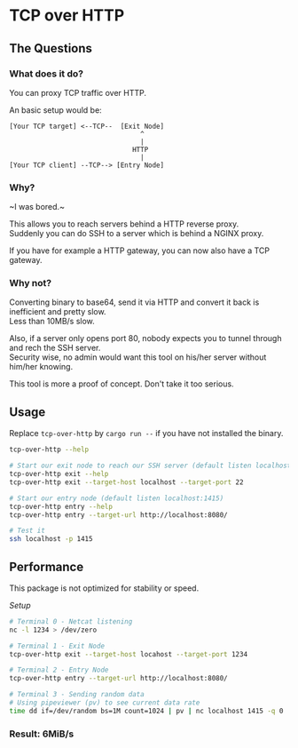 # TCP over HTTP

## The Questions

### What does it do?
You can proxy TCP traffic over HTTP.

An basic setup would be:

```
[Your TCP target] <--TCP--  [Exit Node]
                                 ^
                                 |
                               HTTP
                                 |
[Your TCP client] --TCP--> [Entry Node]
```


### Why?
~I was bored.~  

This allows you to reach servers behind a HTTP reverse proxy.  
Suddenly you can do SSH to a server which is behind a NGINX proxy.

If you have for example a HTTP gateway, you can now also have
a TCP gateway.


### Why not?
Converting binary to base64, send it via HTTP and convert it back is
inefficient and pretty slow.  
Less than 10MB/s slow.

Also, if a server only opens port 80, nobody expects you
to tunnel through and rech the SSH server.  
Security wise, no admin would want this tool on his/her
server without him/her knowing.

This tool is more a proof of concept. Don't take it too serious.


## Usage

Replace `tcp-over-http` by `cargo run --`
if you have not installed the binary.

```bash
tcp-over-http --help

# Start our exit node to reach our SSH server (default listen localhost:8080)
tcp-over-http exit --help
tcp-over-http exit --target-host localhost --target-port 22

# Start our entry node (default listen localhost:1415)
tcp-over-http entry --help
tcp-over-http entry --target-url http://localhost:8080/

# Test it
ssh localhost -p 1415
```

## Performance

This package is not optimized for stability or speed.  

_Setup_
```bash
# Terminal 0 - Netcat listening
nc -l 1234 > /dev/zero

# Terminal 1 - Exit Node
tcp-over-http exit --target-host locahost --target-port 1234

# Terminal 2 - Entry Node
tcp-over-http entry --target-url http://localhost:8080/

# Terminal 3 - Sending random data
# Using pipeviewer (pv) to see current data rate
time dd if=/dev/random bs=1M count=1024 | pv | nc localhost 1415 -q 0
```

### Result: 6MiB/s
